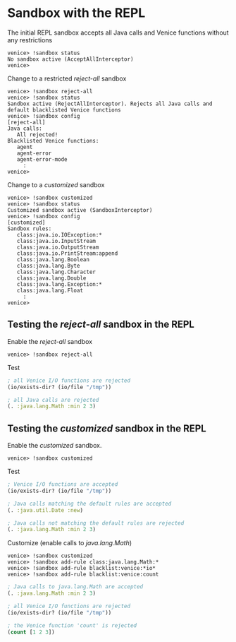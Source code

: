 # Sandbox with the REPL

The initial REPL sandbox accepts all Java calls and Venice functions without any restrictions

```
venice> !sandbox status
No sandbox active (AcceptAllInterceptor)
venice> 
```

Change to a restricted _reject-all_ sandbox

```
venice> !sandbox reject-all
venice> !sandbox status
Sandbox active (RejectAllInterceptor). Rejects all Java calls and default blacklisted Venice functions
venice> !sandbox config
[reject-all]
Java calls:
   All rejected!
Blacklisted Venice functions:
   agent
   agent-error
   agent-error-mode
     :
venice> 
```

Change to a _customized_ sandbox

```
venice> !sandbox customized
venice> !sandbox status
Customized sandbox active (SandboxInterceptor)
venice> !sandbox config
[customized]
Sandbox rules:
   class:java.io.IOException:*
   class:java.io.InputStream
   class:java.io.OutputStream
   class:java.io.PrintStream:append
   class:java.lang.Boolean
   class:java.lang.Byte
   class:java.lang.Character
   class:java.lang.Double
   class:java.lang.Exception:*
   class:java.lang.Float
     :
venice> 
```

## Testing the _reject-all_ sandbox in the REPL

Enable the _reject-all_ sandbox

```
venice> !sandbox reject-all
```

Test

```clojure
; all Venice I/O functions are rejected
(io/exists-dir? (io/file "/tmp"))
```

```clojure
; all Java calls are rejected
(. :java.lang.Math :min 2 3)
```

## Testing the _customized_ sandbox in the REPL

Enable the _customized_ sandbox.

```
venice> !sandbox customized
```

Test

```clojure
; Venice I/O functions are accepted
(io/exists-dir? (io/file "/tmp"))
```

```clojure
; Java calls matching the default rules are accepted
(. :java.util.Date :new)
```

```clojure
; Java calls not matching the default rules are rejected
(. :java.lang.Math :min 2 3)
```

Customize (enable calls to _java.lang.Math_)

```
venice> !sandbox customized
venice> !sandbox add-rule class:java.lang.Math:*
venice> !sandbox add-rule blacklist:venice:*io*
venice> !sandbox add-rule blacklist:venice:count
```

```clojure
; Java calls to java.lang.Math are accepted
(. :java.lang.Math :min 2 3)
```

```clojure
; all Venice I/O functions are rejected
(io/exists-dir? (io/file "/tmp"))
```

```clojure
; the Venice function 'count' is rejected
(count [1 2 3])
```
